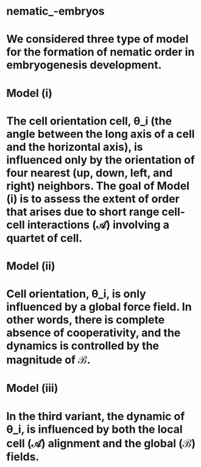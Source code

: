 # nematic_-embryos
# We considered three type of model for the formation of nematic order in embryogenesis development.
# Model (i)

# The cell orientation cell, θ_i (the angle between the long axis of a cell and the horizontal axis), is influenced only by the orientation of four nearest (up, down, left, and right) neighbors. The goal of Model (i) is to assess the extent of order that arises due to short range cell-cell interactions (𝒜) involving a quartet of cell.

# Model (ii)

# Cell orientation, θ_i, is only influenced by a global force field. In other words, there is complete absence of cooperativity, and the dynamics is controlled by the magnitude of ℬ.

# Model (iii)

# In the third variant, the dynamic of θ_i, is influenced by both the local cell (𝒜) alignment and the global (ℬ) fields.
